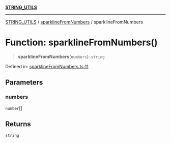 [**STRING_UTILS**](../../README.md)

***

[STRING_UTILS](../../README.md) / [sparklineFromNumbers](../README.md) / sparklineFromNumbers

# Function: sparklineFromNumbers()

> **sparklineFromNumbers**(`numbers`): `string`

Defined in: [sparklineFromNumbers.ts:11](https://github.com/dailker/everyutil/blob/9f01851634d75effcc536090fe8088ebd76571be/src/string/sparklineFromNumbers.ts#L11)

## Parameters

### numbers

`number`[]

## Returns

`string`

